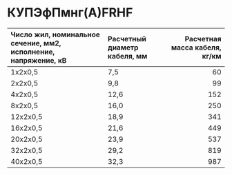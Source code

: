 # КУПЭфПмнг(А)FRHF

| Число жил, номинальное сечение, мм2, исполнение, напряжение, кВ   | Расчетный диаметр кабеля, мм   |   Расчетная масса кабеля, кг/км |
|:------------------------------------------------------------------|:-------------------------------|--------------------------------:|
| 1х2х0,5                                                           | 7,5                            |                              60 |
| 2х2х0,5                                                           | 9,8                            |                              99 |
| 4х2х0,5                                                           | 12,6                           |                             152 |
| 8х2х0,5                                                           | 16,0                           |                             250 |
| 12х2х0,5                                                          | 18,9                           |                             341 |
| 16х2х0,5                                                          | 21,6                           |                             449 |
| 20х2х0,5                                                          | 23,9                           |                             537 |
| 32х2х0,5                                                          | 29,2                           |                             819 |
| 40х2х0,5                                                          | 32,3                           |                             987 |